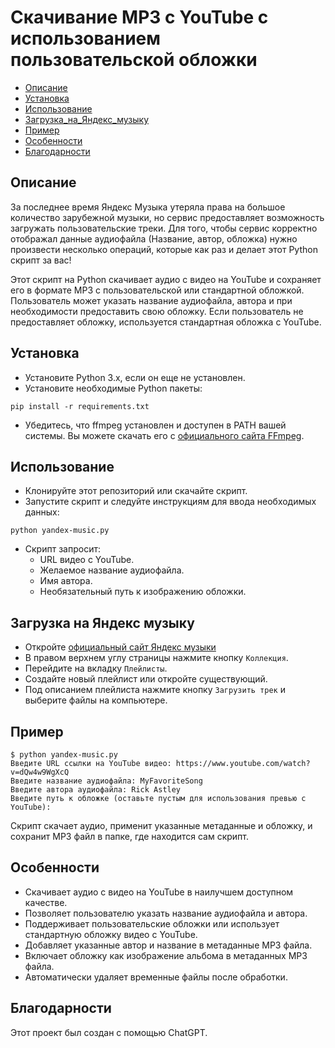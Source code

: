 # Скачивание MP3 с YouTube с использованием пользовательской обложки

* [Описание](#Описание)
* [Установка](#Установка)
* [Использование](#Использование)
* [Загрузка_на_Яндекс_музыку](#Загрузка)
* [Пример](#Пример)
* [Особенности](#Особенности)
* [Благодарности](#Благодарности)

## Описание
За последнее время Яндекс Музыка утеряла права на большое количество зарубежной музыки, но сервис предоставляет возможность загружать пользовательские треки. Для того, чтобы сервис корректно отображал данные аудиофайла (Название, автор, обложка) нужно произвести несколько операций, которые как раз и делает этот Python скрипт за вас!

Этот скрипт на Python скачивает аудио с видео на YouTube и сохраняет его в формате MP3 с пользовательской или стандартной обложкой. Пользователь может указать название аудиофайла, автора и при необходимости предоставить свою обложку. Если пользователь не предоставляет обложку, используется стандартная обложка с YouTube.

## Установка
* Установите Python 3.x, если он еще не установлен.
* Установите необходимые Python пакеты:
```
pip install -r requirements.txt
```
* Убедитесь, что ffmpeg установлен и доступен в PATH вашей системы. Вы можете скачать его с [официального сайта FFmpeg](https://ffmpeg.org/download.html).

## Использование
* Клонируйте этот репозиторий или скачайте скрипт.
* Запустите скрипт и следуйте инструкциям для ввода необходимых данных:
```
python yandex-music.py
```
* Скрипт запросит:
    * URL видео с YouTube.
    * Желаемое название аудиофайла.
    * Имя автора.
    * Необязательный путь к изображению обложки.

## Загрузка на Яндекс музыку
* Откройте [официальный сайт Яндекс музыки](https://music.yandex.ru)
* В правом верхнем углу страницы нажмите кнопку `Коллекция`.
* Перейдите на вкладку `Плейлисты`.
* Создайте новый плейлист или откройте существующий.
* Под описанием плейлиста нажмите кнопку `Загрузить трек` и выберите файлы на компьютере.

## Пример
```
$ python yandex-music.py
Введите URL ссылки на YouTube видео: https://www.youtube.com/watch?v=dQw4w9WgXcQ
Введите название аудиофайла: MyFavoriteSong
Введите автора аудиофайла: Rick Astley
Введите путь к обложке (оставьте пустым для использования превью с YouTube): 
```
Скрипт скачает аудио, применит указанные метаданные и обложку, и сохранит MP3 файл в папке, где находится сам скрипт.

## Особенности
* Скачивает аудио с видео на YouTube в наилучшем доступном качестве.
* Позволяет пользователю указать название аудиофайла и автора.
* Поддерживает пользовательские обложки или использует стандартную обложку видео с YouTube.
* Добавляет указанные автор и название в метаданные MP3 файла.
* Включает обложку как изображение альбома в метаданных MP3 файла.
* Автоматически удаляет временные файлы после обработки.

## Благодарности
Этот проект был создан с помощью ChatGPT.
